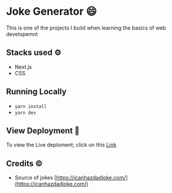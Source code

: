 # Joke Generator 😄

This is one of the projects I build when learning the basics of web developemnt

## Stacks used ⚙️

- Next.js
- CSS

## Running Locally

- `yarn install`
- `yarn dev`

## View Deployment 🚀

To view the Live deploment; click on this [Link](https://jokegenerator.vercel.app/)

## Credits ©

- Source of jokes [https://icanhazdadjoke.com/](https://icanhazdadjoke.com/) 
